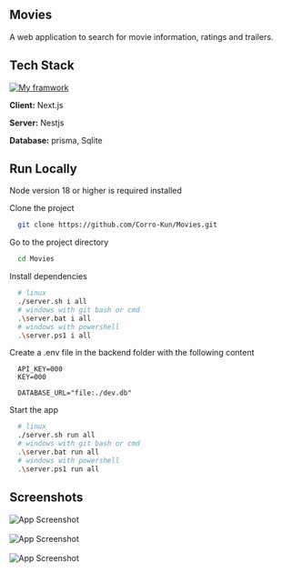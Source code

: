 ## Movies

A web application to search for movie information, ratings and trailers.

## Tech Stack

[![My framwork](https://skillicons.dev/icons?i=next,nest,prisma,sqlite)]()

**Client:** Next.js

**Server:** Nestjs

**Database:** prisma, Sqlite

## Run Locally

Node version 18 or higher is required installed

Clone the project

```bash
  git clone https://github.com/Corro-Kun/Movies.git
```

Go to the project directory

```bash
  cd Movies
```

Install dependencies

```bash
  # linux
  ./server.sh i all
  # windows with git bash or cmd
  .\server.bat i all
  # windows with powershell
  .\server.ps1 i all
```

Create a .env file in the backend folder with the following content

```env
  API_KEY=000
  KEY=000

  DATABASE_URL="file:./dev.db"
```

Start the app

```bash
  # linux
  ./server.sh run all
  # windows with git bash or cmd
  .\server.bat run all
  # windows with powershell
  .\server.ps1 run all
```

## Screenshots

<img src="https://res.cloudinary.com/daqrkk4sr/image/upload/f_auto,q_auto/gsvozm686zeqloen59ws" alt="App Screenshot">
<br>
<br>
<img src="https://res.cloudinary.com/daqrkk4sr/image/upload/f_auto,q_auto/n22hd27epqwmbxmv6zej" alt="App Screenshot">
<br>
<br>
<img src="https://res.cloudinary.com/daqrkk4sr/image/upload/f_auto,q_auto/g4uru1vhsoxbs4iwu9f7" alt="App Screenshot">

